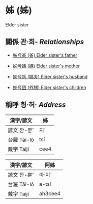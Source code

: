 # 姊 (姊)
Elder sister

## 關係 관·희- _Relationships_

- [姊兮爸 (爸) Elder sister's father](member2.md)

- [姊兮媽 (媽) Elder sister's mother](member3.md)

- [姊兮尪 (姊夫) Elder sister's husband](member23.md)

- [姊兮囝 (外甥) Elder sister's children](member25.md)



## 稱呼 칑·허· _Address_

漢字/諺文 | 姊
--- | ---
諺文 깐-뿐ˆ | 지ˊ
台羅 Tâi-lô | tsí
戴字 Taiji | cee4


漢字/諺文 | 阿姊
--- | ---
諺文 깐-뿐ˆ | 아·지ˊ
台羅 Tâi-lô | a-tsí
戴字 Taiji | ah3cee4


